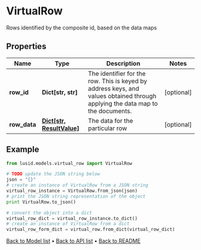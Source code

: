 # VirtualRow

Rows identified by the composite id, based on the data maps

## Properties
Name | Type | Description | Notes
------------ | ------------- | ------------- | -------------
**row_id** | **Dict[str, str]** | The identifier for the row. This is keyed by address keys, and values obtained through applying the data map to the documents. | [optional] 
**row_data** | [**Dict[str, ResultValue]**](ResultValue.md) | The data for the particular row | [optional] 

## Example

```python
from lusid.models.virtual_row import VirtualRow

# TODO update the JSON string below
json = "{}"
# create an instance of VirtualRow from a JSON string
virtual_row_instance = VirtualRow.from_json(json)
# print the JSON string representation of the object
print VirtualRow.to_json()

# convert the object into a dict
virtual_row_dict = virtual_row_instance.to_dict()
# create an instance of VirtualRow from a dict
virtual_row_form_dict = virtual_row.from_dict(virtual_row_dict)
```
[Back to Model list](../README.md#documentation-for-models) &#8226; [Back to API list](../README.md#documentation-for-api-endpoints) &#8226; [Back to README](../README.md)


